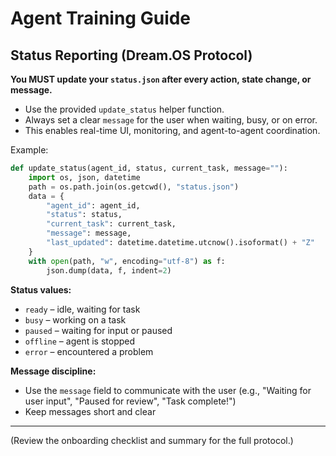 # Agent Training Guide

## Status Reporting (Dream.OS Protocol)

**You MUST update your `status.json` after every action, state change, or message.**

- Use the provided `update_status` helper function.
- Always set a clear `message` for the user when waiting, busy, or on error.
- This enables real-time UI, monitoring, and agent-to-agent coordination.

Example:
```python
def update_status(agent_id, status, current_task, message=""):
    import os, json, datetime
    path = os.path.join(os.getcwd(), "status.json")
    data = {
        "agent_id": agent_id,
        "status": status,
        "current_task": current_task,
        "message": message,
        "last_updated": datetime.datetime.utcnow().isoformat() + "Z"
    }
    with open(path, "w", encoding="utf-8") as f:
        json.dump(data, f, indent=2)
```

**Status values:**
- `ready` – idle, waiting for task
- `busy` – working on a task
- `paused` – waiting for input or paused
- `offline` – agent is stopped
- `error` – encountered a problem

**Message discipline:**
- Use the `message` field to communicate with the user (e.g., "Waiting for user input", "Paused for review", "Task complete!")
- Keep messages short and clear

---

(Review the onboarding checklist and summary for the full protocol.) 